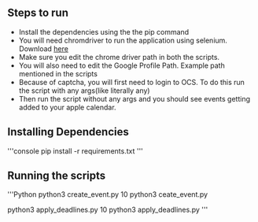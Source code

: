 ## Steps to run
- Install the dependencies using the the pip command
- You will need chromdriver to run the application using selenium. Download [here](https://github.com/GoogleChromeLabs/chrome-for-testing#other-api-endpoints)
- Make sure you edit the chrome driver path in both the scripts.
- You will also need to edit the Google Profile Path. Example path mentioned in the scripts
- Because of captcha, you will first need to login to OCS. To do this run the script with any args(like literally any)
- Then run the script without any args and you should see events getting added to your apple calendar.

## Installing Dependencies
'''console
pip install -r requirements.txt
'''

## Running the scripts
'''Python
python3 create_event.py 10
python3 ceate_event.py

python3 apply_deadlines.py 10
python3 apply_deadlines.py
'''
